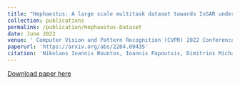 ```yaml
---
title: "Hephaestus: A large scale multitask dataset towards InSAR understanding"
collection: publications
permalink: /publication/Hephaestus-Dataset
date: June 2022
venue: ' Computer Vision and Pattern Recognition (CVPR) 2022 Conference Workshop: EARTHVISION'
paperurl: 'https://arxiv.org/abs/2204.09435'
citation: 'Nikolaos Ioannis Bountos, Ioannis Papoutsis, Dimitrios Michail, Andreas Karavias, Panagiotis Elias, Isaak Parcharidis; Proceedings of the IEEE/CVF Conference on Computer Vision and Pattern Recognition (CVPR) Workshops, 2022, pp. 1453-1462'
---
```


[Download paper here](https://openaccess.thecvf.com/content/CVPR2022W/EarthVision/papers/Bountos_Hephaestus_A_Large_Scale_Multitask_Dataset_Towards_InSAR_Understanding_CVPRW_2022_paper.pdf)
